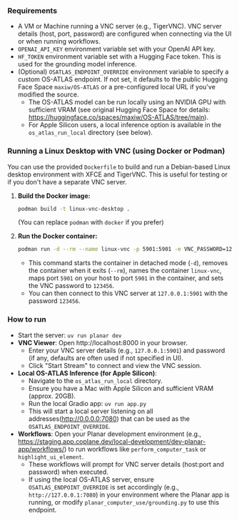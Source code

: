 ### Requirements

- A VM or Machine running a VNC server (e.g., TigerVNC). VNC server details (host, port, password) are configured when connecting via the UI or when running workflows.
- `OPENAI_API_KEY` environment variable set with your OpenAI API key.
- `HF_TOKEN` environment variable set with a Hugging Face token. This is used for the grounding model inference.
- (Optional) `OSATLAS_ENDPOINT_OVERRIDE` environment variable to specify a custom OS-ATLAS endpoint. If not set, it defaults to the public Hugging Face Space `maxiw/OS-ATLAS` or a pre-configured local URL if you've modified the source.
    - The OS-ATLAS model can be run locally using an NVIDIA GPU with sufficient VRAM (see original Hugging Face Space for details: https://huggingface.co/spaces/maxiw/OS-ATLAS/tree/main).
    - For Apple Silicon users, a local inference option is available in the `os_atlas_run_local` directory (see below).

### Running a Linux Desktop with VNC (using Docker or Podman)

You can use the provided `Dockerfile` to build and run a Debian-based Linux desktop environment with XFCE and TigerVNC. This is useful for testing or if you don't have a separate VNC server.

1.  **Build the Docker image:**
    ```bash
    podman build -t linux-vnc-desktop .
    ```
    (You can replace `podman` with `docker` if you prefer)

2.  **Run the Docker container:**
    ```bash
    podman run -d --rm --name linux-vnc -p 5901:5901 -e VNC_PASSWORD=123456 linux-vnc-desktop
    ```
    - This command starts the container in detached mode (`-d`), removes the container when it exits (`--rm`), names the container `linux-vnc`, maps port `5901` on your host to port `5901` in the container, and sets the VNC password to `123456`.
    - You can then connect to this VNC server at `127.0.0.1:5901` with the password `123456`.

### How to run

- Start the server: `uv run planar dev`
- **VNC Viewer**: Open http://localhost:8000 in your browser.
    - Enter your VNC server details (e.g., `127.0.0.1:5901`) and password (if any, defaults are often used if not specified in UI).
    - Click "Start Stream" to connect and view the VNC session.
- **Local OS-ATLAS Inference (for Apple Silicon)**:
    - Navigate to the `os_atlas_run_local` directory.
    - Ensure you have a Mac with Apple Silicon and sufficient VRAM (approx. 20GB).
    - Run the local Gradio app: `uv run app.py`
    - This will start a local server listening on all addresses(http://0.0.0.0:7080) that can be used as the `OSATLAS_ENDPOINT_OVERRIDE`.
- **Workflows**: Open your Planar development environment (e.g., https://staging.app.coplane.dev/local-development/dev-planar-app/workflows/) to run workflows like `perform_computer_task` or `highlight_ui_element`.
    - These workflows will prompt for VNC server details (host:port and password) when executed.
    - If using the local OS-ATLAS server, ensure `OSATLAS_ENDPOINT_OVERRIDE` is set accordingly (e.g., `http://127.0.0.1:7080`) in your environment where the Planar app is running, or modify `planar_computer_use/grounding.py` to use this endpoint.
